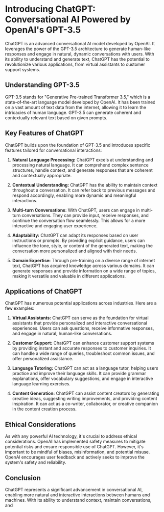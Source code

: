 # Introducing ChatGPT: Conversational AI Powered by OpenAI's GPT-3.5

ChatGPT is an advanced conversational AI model developed by OpenAI. It leverages the power of the GPT-3.5 architecture to generate human-like responses and engage in natural, dynamic conversations with users. With its ability to understand and generate text, ChatGPT has the potential to revolutionize various applications, from virtual assistants to customer support systems.

## Understanding GPT-3.5

GPT-3.5 stands for "Generative Pre-trained Transformer 3.5," which is a state-of-the-art language model developed by OpenAI. It has been trained on a vast amount of text data from the internet, allowing it to learn the intricacies of human language. GPT-3.5 can generate coherent and contextually relevant text based on given prompts.

## Key Features of ChatGPT

ChatGPT builds upon the foundation of GPT-3.5 and introduces specific features tailored for conversational interactions:

1. **Natural Language Processing:** ChatGPT excels at understanding and processing natural language. It can comprehend complex sentence structures, handle context, and generate responses that are coherent and contextually appropriate.

2. **Contextual Understanding:** ChatGPT has the ability to maintain context throughout a conversation. It can refer back to previous messages and respond accordingly, enabling more dynamic and meaningful interactions.

3. **Multi-turn Conversations:** With ChatGPT, users can engage in multi-turn conversations. They can provide input, receive responses, and continue the conversation flow seamlessly. This allows for a more interactive and engaging user experience.

4. **Adaptability:** ChatGPT can adapt its responses based on user instructions or prompts. By providing explicit guidance, users can influence the tone, style, or content of the generated text, making the conversation more personalized and aligned with their needs.

5. **Domain Expertise:** Through pre-training on a diverse range of internet text, ChatGPT has acquired knowledge across various domains. It can generate responses and provide information on a wide range of topics, making it versatile and valuable in different applications.

## Applications of ChatGPT

ChatGPT has numerous potential applications across industries. Here are a few examples:

1. **Virtual Assistants:** ChatGPT can serve as the foundation for virtual assistants that provide personalized and interactive conversational experiences. Users can ask questions, receive informative responses, and engage in natural, human-like conversations.

2. **Customer Support:** ChatGPT can enhance customer support systems by providing instant and accurate responses to customer inquiries. It can handle a wide range of queries, troubleshoot common issues, and offer personalized assistance.

3. **Language Tutoring:** ChatGPT can act as a language tutor, helping users practice and improve their language skills. It can provide grammar explanations, offer vocabulary suggestions, and engage in interactive language learning exercises.

4. **Content Generation:** ChatGPT can assist content creators by generating creative ideas, suggesting writing improvements, and providing content inspiration. It can act as a co-writer, collaborator, or creative companion in the content creation process.

## Ethical Considerations

As with any powerful AI technology, it's crucial to address ethical considerations. OpenAI has implemented safety measures to mitigate potential risks and ensure responsible use of ChatGPT. However, it's important to be mindful of biases, misinformation, and potential misuse. OpenAI encourages user feedback and actively seeks to improve the system's safety and reliability.

## Conclusion

ChatGPT represents a significant advancement in conversational AI, enabling more natural and interactive interactions between humans and machines. With its ability to understand context, maintain conversations, and
